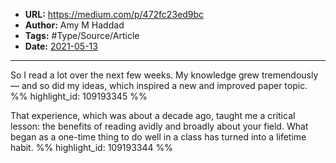 - **URL:** https://medium.com/p/472fc23ed9bc
- **Author:** Amy M Haddad
- **Tags:** #Type/Source/Article
- **Date:** [2021-05-13](../_daily/2021-05-13.md)
---

So I read a lot over the next few weeks. My knowledge grew tremendously — and so did my ideas, which inspired a new and improved paper topic. %% highlight_id: 109193345 %%


That experience, which was about a decade ago, taught me a critical lesson: the benefits of reading avidly and broadly about your field. What began as a one-time thing to do well in a class has turned into a lifetime habit. %% highlight_id: 109193344 %%

